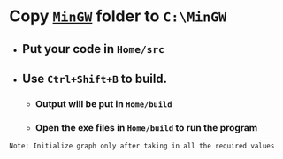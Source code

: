 # Copy [`MinGW`](https://sourceforge.net/projects/mingw/) folder to `C:\MinGW`
- ## Put your code in `Home/src`
- ## Use `Ctrl+Shift+B` to build.
    - ### Output will be put in `Home/build`
    - ### Open the exe files in `Home/build` to run the program

`Note: Initialize graph only after taking in all the required values`